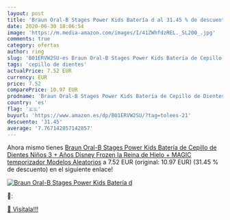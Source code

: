 ```yaml
---
layout: post
title: 'Braun Oral-B Stages Power Kids Batería d al 31.45 % de descuento'
date: 2020-06-30 18:06:54
image: 'https://m.media-amazon.com/images/I/41ZWhfdzREL._SL200_.jpg'
comments: true
category: ofertas
author: ring
slug: 'B01ERVW2SU-es Braun Oral-B Stages Power Kids Batería de Cepillo de...'
tags: 'cepillo de dientes'
actualPrice: 7.52 EUR
currency: EUR
price: 7.52
comparePrice: 10.97 EUR
prodname: 'Braun Oral-B Stages Power Kids Batería de Cepillo de Dientes Niños 3 + Años Disney Frozen la Reina de Hielo + MAGIC temporizador  Modelos Aleatorios'
country: 'es'
flag: '🇪🇸'
buyurl: 'https://www.amazon.es/dp/B01ERVW2SU/?tag=tolees-21'
descuento: '31.45'
average: '7.767142857142857'
---
```


Ahora mismo tienes [Braun Oral-B Stages Power Kids Batería de Cepillo de Dientes Niños 3 + Años Disney Frozen la Reina de Hielo + MAGIC temporizador  Modelos Aleatorios](https://www.amazon.es/dp/B01ERVW2SU/?tag=tolees-21) a 7.52 EUR (original: 10.97 EUR) (31.45 %  de descuento) en el siguiente enlace!

[![Braun Oral-B Stages Power Kids Batería d](https://m.media-amazon.com/images/I/41ZWhfdzREL._SL200_.jpg)](https://www.amazon.es/dp/B01ERVW2SU/?tag=tolees-21)

🔎:


[🛒 Visítala!!!](https://www.amazon.es/dp/B01ERVW2SU/?tag=tolees-21)
